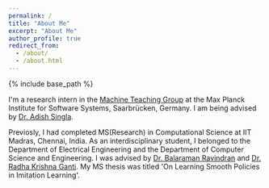```yaml
---
permalink: /
title: "About Me"
excerpt: "About Me"
author_profile: true
redirect_from: 
  - /about/
  - /about.html
---
```

{% include base_path %}

I'm a research intern in the [Machine Teaching Group](https://machineteaching.mpi-sws.org/index.html) at the Max Planck Institute for Software Systems, Saarbrücken, Germany. I am being advised by [Dr. Adish Singla](https://machineteaching.mpi-sws.org/adishsingla.html).    

Previosly, I had completed MS(Research) in Computational Science at IIT Madras, Chennai, India. As an interdisciplinary student, I belonged to the Department of Electrical Engineering and the Department of Computer Science and Engineering. I was advised by [Dr. Balaraman Ravindran](http://www.cse.iitm.ac.in/~ravi/) and [Dr. Radha Krishna Ganti](http://www.ee.iitm.ac.in/~rganti/). My MS thesis was titled 'On Learning Smooth Policies in Imitation Learning'. 
